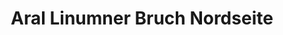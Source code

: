---
title: "Aral Linumner Bruch Nordseite"
url: /linum/aral-linumner-bruch-nordseite/
shop: Allgemein
---